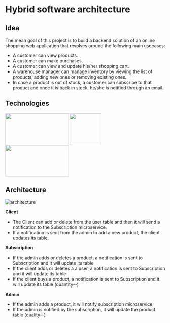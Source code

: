 # Hybrid software architecture

## Idea
The mean goal of this project is to build a backend solution of an online shopping web application that revolves around the following main usecases:

- A customer can view products.
- A customer can make purchases.
- A customer can view and update his/her shopping cart.
- A warehouse manager can manage inventory by viewing the list of products, adding new ones or removing existing ones.
- In case a product is out of stock, a customer can subscribe to that product and once it is back in stock, he/she is notified through an email.

## Technologies
<img align="left" width="200" height="100" src="https://res.cloudinary.com/practicaldev/image/fetch/s--m_Ng9MLF--/c_imagga_scale,f_auto,fl_progressive,h_420,q_auto,w_1000/https://dev-to-uploads.s3.amazonaws.com/i/fppjegg7q1kb2pdzmlvf.png">

<img align="left" width="100" height="100" src="https://user-images.githubusercontent.com/62222721/171054797-193dd2c8-169c-4f61-87b4-745da8f11e45.png">

<img width="200" height="100" src="https://user-images.githubusercontent.com/62222721/171054997-52494451-b22e-462a-a646-e2dbe227b4a7.png">

## Architecture
![architecture](https://user-images.githubusercontent.com/62222721/171055164-36874248-6a0f-4705-8359-7cebffe694ae.png)

**Client**
- The Client can add or delete from the user table and then it will send a notification to the Subscription microservice.
- If a notification is sent from the admin to add a new product, the client updates its table.

**Subscription**
- If the admin adds or deletes a product, a notification is sent to Subscription and it will update its table
- If the client adds or deletes a a user, a notification is sent to Subscription and it will update its table
- If the client buys a product, a notification is sent to Subscription and it will update its table (quantity--)

**Admin**
- If the admin adds a product, it will notify subscription microservice
- If the admin is notified by the subscription, it will update the product table (quality--)
